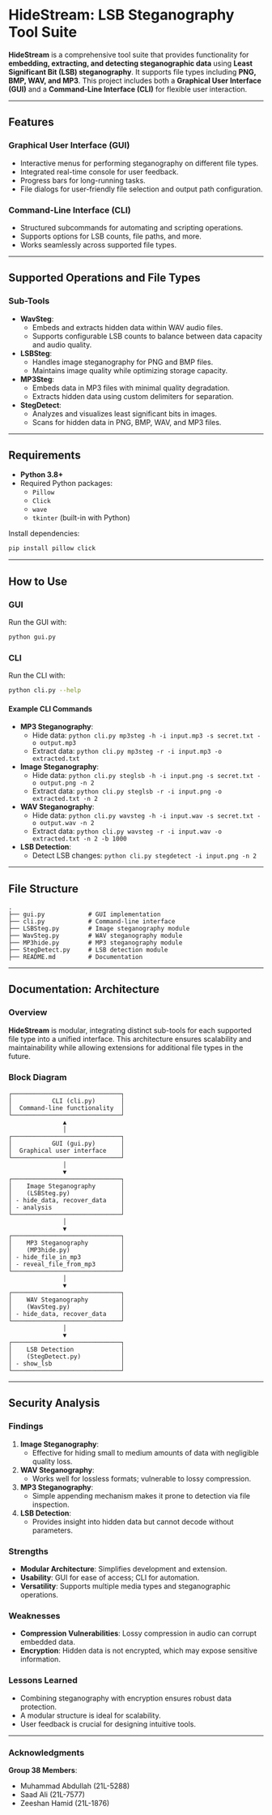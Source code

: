 # HideStream: LSB Steganography Tool Suite

**HideStream** is a comprehensive tool suite that provides functionality for **embedding, extracting, and detecting steganographic data** using **Least Significant Bit (LSB) steganography**. It supports file types including **PNG, BMP, WAV, and MP3**. This project includes both a **Graphical User Interface (GUI)** and a **Command-Line Interface (CLI)** for flexible user interaction.

---

## Features

### Graphical User Interface (GUI)

- Interactive menus for performing steganography on different file types.
- Integrated real-time console for user feedback.
- Progress bars for long-running tasks.
- File dialogs for user-friendly file selection and output path configuration.

### Command-Line Interface (CLI)

- Structured subcommands for automating and scripting operations.
- Supports options for LSB counts, file paths, and more.
- Works seamlessly across supported file types.

---

## Supported Operations and File Types

### Sub-Tools

- **WavSteg**:
  - Embeds and extracts hidden data within WAV audio files.
  - Supports configurable LSB counts to balance between data capacity and audio quality.
- **LSBSteg**:
  - Handles image steganography for PNG and BMP files.
  - Maintains image quality while optimizing storage capacity.
- **MP3Steg**:
  - Embeds data in MP3 files with minimal quality degradation.
  - Extracts hidden data using custom delimiters for separation.
- **StegDetect**:
  - Analyzes and visualizes least significant bits in images.
  - Scans for hidden data in PNG, BMP, WAV, and MP3 files.

---

## Requirements

- **Python 3.8+**
- Required Python packages:
  - `Pillow`
  - `Click`
  - `wave`
  - `tkinter` (built-in with Python)

Install dependencies:

```bash
pip install pillow click
```

---

## How to Use

### GUI

Run the GUI with:

```bash
python gui.py
```

### CLI

Run the CLI with:

```bash
python cli.py --help
```

#### Example CLI Commands

- **MP3 Steganography**:
  - Hide data: `python cli.py mp3steg -h -i input.mp3 -s secret.txt -o output.mp3`
  - Extract data: `python cli.py mp3steg -r -i input.mp3 -o extracted.txt`
- **Image Steganography**:
  - Hide data: `python cli.py steglsb -h -i input.png -s secret.txt -o output.png -n 2`
  - Extract data: `python cli.py steglsb -r -i input.png -o extracted.txt -n 2`
- **WAV Steganography**:
  - Hide data: `python cli.py wavsteg -h -i input.wav -s secret.txt -o output.wav -n 2`
  - Extract data: `python cli.py wavsteg -r -i input.wav -o extracted.txt -n 2 -b 1000`
- **LSB Detection**:
  - Detect LSB changes: `python cli.py stegdetect -i input.png -n 2`

---

## File Structure

```plaintext
.
├── gui.py            # GUI implementation
├── cli.py            # Command-line interface
├── LSBSteg.py        # Image steganography module
├── WavSteg.py        # WAV steganography module
├── MP3hide.py        # MP3 steganography module
├── StegDetect.py     # LSB detection module
├── README.md         # Documentation
```

---

## Documentation: Architecture

### Overview

**HideStream** is modular, integrating distinct sub-tools for each supported file type into a unified interface. This architecture ensures scalability and maintainability while allowing extensions for additional file types in the future.

### Block Diagram

```plaintext
┌──────────────────────────────┐
│           CLI (cli.py)       │
│  Command-line functionality  │
└──────────────────────────────┘
               ▲
               │
┌──────────────────────────────┐
│           GUI (gui.py)       │
│  Graphical user interface    │
└──────────────────────────────┘
               │
               ▼
┌──────────────────────────────┐
│    Image Steganography       │
│    (LSBSteg.py)              │
│ - hide_data, recover_data    │
│ - analysis                   │
└──────────────────────────────┘
               │
               ▼
┌──────────────────────────────┐
│    MP3 Steganography         │
│    (MP3hide.py)              │
│ - hide_file_in_mp3           │
│ - reveal_file_from_mp3       │
└──────────────────────────────┘
               │
               ▼
┌──────────────────────────────┐
│    WAV Steganography         │
│    (WavSteg.py)              │
│ - hide_data, recover_data    │
└──────────────────────────────┘
               │
               ▼
┌──────────────────────────────┐
│    LSB Detection             │
│    (StegDetect.py)           │
│ - show_lsb                   │
└──────────────────────────────┘
```

---

## Security Analysis

### Findings

1. **Image Steganography**:
   - Effective for hiding small to medium amounts of data with negligible quality loss.
2. **WAV Steganography**:
   - Works well for lossless formats; vulnerable to lossy compression.
3. **MP3 Steganography**:
   - Simple appending mechanism makes it prone to detection via file inspection.
4. **LSB Detection**:
   - Provides insight into hidden data but cannot decode without parameters.

### Strengths

- **Modular Architecture**: Simplifies development and extension.
- **Usability**: GUI for ease of access; CLI for automation.
- **Versatility**: Supports multiple media types and steganographic operations.

### Weaknesses

- **Compression Vulnerabilities**: Lossy compression in audio can corrupt embedded data.
- **Encryption**: Hidden data is not encrypted, which may expose sensitive information.

### Lessons Learned

- Combining steganography with encryption ensures robust data protection.
- A modular structure is ideal for scalability.
- User feedback is crucial for designing intuitive tools.

---

### Acknowledgments

**Group 38 Members**:

- Muhammad Abdullah (21L-5288)
- Saad Ali (21L-7577)
- Zeeshan Hamid (21L-1876)

